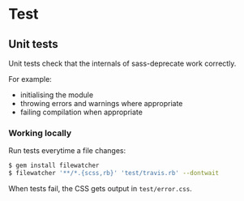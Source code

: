 # Test

## Unit tests

Unit tests check that the internals of sass-deprecate work correctly.

For example:

- initialising the module
- throwing errors and warnings where appropriate
- failing compilation when appropriate

### Working locally

Run tests everytime a file changes:

```bash
$ gem install filewatcher
$ filewatcher '**/*.{scss,rb}' 'test/travis.rb' --dontwait
```

When tests fail, the CSS gets output in `test/error.css`.
